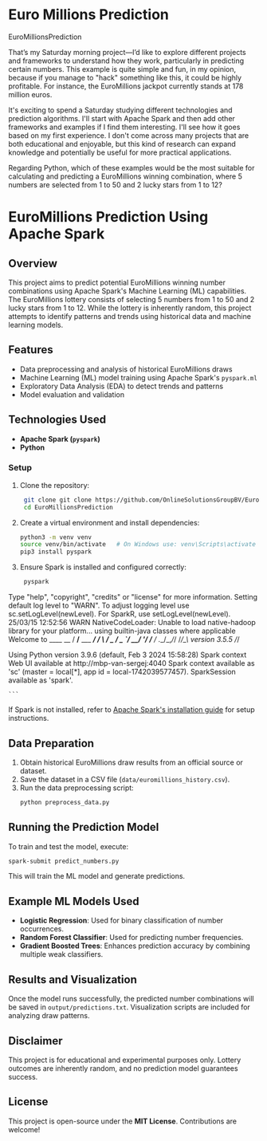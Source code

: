 # Euro Millions Prediction
EuroMillionsPrediction

That’s my Saturday morning project—I’d like to explore different projects and frameworks to understand how they work, particularly in predicting certain numbers. This example is quite simple and fun, in my opinion, because if you manage to "hack" something like this, it could be highly profitable. For instance, the EuroMillions jackpot currently stands at 178 million euros.

It's exciting to spend a Saturday studying different technologies and prediction algorithms. I'll start with Apache Spark and then add other frameworks and examples if I find them interesting. I'll see how it goes based on my first experience. I don't come across many projects that are both educational and enjoyable, but this kind of research can expand knowledge and potentially be useful for more practical applications.

Regarding Python, which of these examples would be the most suitable for calculating and predicting a EuroMillions winning combination, where 5 numbers are selected from 1 to 50 and 2 lucky stars from 1 to 12? 

# EuroMillions Prediction Using Apache Spark

## Overview
This project aims to predict potential EuroMillions winning number combinations using Apache Spark's Machine Learning (ML) capabilities. The EuroMillions lottery consists of selecting 5 numbers from 1 to 50 and 2 lucky stars from 1 to 12. While the lottery is inherently random, this project attempts to identify patterns and trends using historical data and machine learning models.

## Features
- Data preprocessing and analysis of historical EuroMillions draws
- Machine Learning (ML) model training using Apache Spark's `pyspark.ml`
- Exploratory Data Analysis (EDA) to detect trends and patterns
- Model evaluation and validation

## Technologies Used
- **Apache Spark (`pyspark`)**
- **Python**

### Setup
1. Clone the repository:
   ```sh
    git clone git clone https://github.com/OnlineSolutionsGroupBV/EuroMillionsPrediction.git
    cd EuroMillionsPrediction
   ```
2. Create a virtual environment and install dependencies:
   ```sh
   python3 -m venv venv
   source venv/bin/activate   # On Windows use: venv\Scripts\activate
   pip3 install pyspark
   ```
3. Ensure Spark is installed and configured correctly:
   ```sh
    pyspark

Type "help", "copyright", "credits" or "license" for more information.
Setting default log level to "WARN".
To adjust logging level use sc.setLogLevel(newLevel). For SparkR, use setLogLevel(newLevel).
25/03/15 12:52:56 WARN NativeCodeLoader: Unable to load native-hadoop library for your platform... using builtin-java classes where applicable
Welcome to
      ____              __
     / __/__  ___ _____/ /__
    _\ \/ _ \/ _ `/ __/  '_/
   /__ / .__/\_,_/_/ /_/\_\   version 3.5.5
      /_/

Using Python version 3.9.6 (default, Feb  3 2024 15:58:28)
Spark context Web UI available at http://mbp-van-sergej:4040
Spark context available as 'sc' (master = local[*], app id = local-1742039577457).
SparkSession available as 'spark'.


    ```
   If Spark is not installed, refer to [Apache Spark's installation guide](https://spark.apache.org/docs/latest/) for setup instructions.

## Data Preparation
1. Obtain historical EuroMillions draw results from an official source or dataset.
2. Save the dataset in a CSV file (`data/euromillions_history.csv`).
3. Run the data preprocessing script:
   ```sh
   python preprocess_data.py
   ```

## Running the Prediction Model
To train and test the model, execute:
```sh
spark-submit predict_numbers.py
```
This will train the ML model and generate predictions.

## Example ML Models Used
- **Logistic Regression**: Used for binary classification of number occurrences.
- **Random Forest Classifier**: Used for predicting number frequencies.
- **Gradient Boosted Trees**: Enhances prediction accuracy by combining multiple weak classifiers.

## Results and Visualization
Once the model runs successfully, the predicted number combinations will be saved in `output/predictions.txt`. Visualization scripts are included for analyzing draw patterns.

## Disclaimer
This project is for educational and experimental purposes only. Lottery outcomes are inherently random, and no prediction model guarantees success.

## License
This project is open-source under the **MIT License**. Contributions are welcome!

